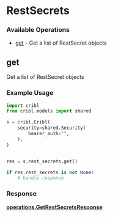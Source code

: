 # RestSecrets

### Available Operations

* [get](#get) - Get a list of RestSecret objects

## get

Get a list of RestSecret objects

### Example Usage

```python
import cribl
from cribl.models import shared

s = cribl.Cribl(
    security=shared.Security(
        bearer_auth="",
    ),
)


res = s.rest_secrets.get()

if res.rest_secrets is not None:
    # handle response
```


### Response

**[operations.GetRestSecretsResponse](../../models/operations/getrestsecretsresponse.md)**

